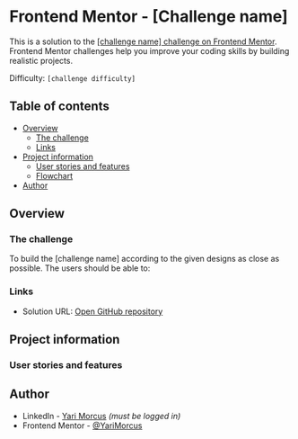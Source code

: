 # Frontend Mentor - [Challenge name]

This is a solution to the [[challenge name] challenge on Frontend Mentor](insert-challenge-link). Frontend Mentor challenges help you improve your coding skills by building realistic projects.

Difficulty: `[challenge difficulty]`

[//]: # "Example for difficulty: Junior"
[//]: # "Insert screenshot below"
[//]: # "In case of netlify: insert deployment status below including **Deployment status** label"

## Table of contents

- [Overview](#overview)
  - [The challenge](#the-challenge)
  - [Links](#links)
- [Project information](#project-information)
  - [User stories and features](#user-stories-and-features)
  - [Flowchart](#flowchart)
- [Author](#author)

## Overview

### The challenge

To build the [challenge name] according to the given designs as close as possible.
The users should be able to:

[//]: # "Insert requirements below"

### Links

- Solution URL: [Open GitHub repository](fill-in-github-repository-link)

[//]: # "Insert following when online: - Live Site URL: [open Netlify / GitHub page][fill in link]"

## Project information

### User stories and features

[//]: # "1. As a user I want to generate a new piece of advice so I might be able to learn something from it"
[//]: # "**Feature**: A button that generates a new piece of advice based on an API call"
[//]: # "Optional: ### Flowchart"
[//]: # "Optional: insert flowchart link below"

## Author

- LinkedIn - [Yari Morcus](https://www.linkedin.com/in/yarimorcus) _(must be logged in)_
- Frontend Mentor - [@YariMorcus](https://www.frontendmentor.io/profile/YariMorcus)

